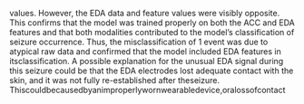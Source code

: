values. However, the EDA data and feature values were visibly opposite. This confirms that
the model was trained properly on both the ACC and EDA features and that both modalities
contributed to the model’s classification of seizure occurrence. Thus, the misclassification of
1 event was due to atypical raw data and confirmed that the model included EDA features in
itsclassification.
A possible explanation for the unusual EDA signal during this seizure could be that the
EDA electrodes lost adequate contact with the skin, and it was not fully re-established after
theseizure. Thiscouldbecausedbyanimproperlywornwearabledevice,oralossofcontact